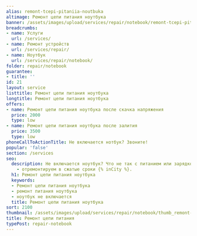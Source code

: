 ```yaml
---
alias: remont-tcepi-pitaniia-noutbuka
altimage: Ремонт цепи питания ноутбука
banner: /assets/images/upload/services/repair/notebook/remont-tcepi-pitaniia-noutbuka.jpg
breadcrumbs:
- name: Услуги
  url: /services/
- name: Ремонт устройств
  url: /services/repair/
- name: Ноутбук
  url: /services/repair/notebook/
folder: repair/notebook
guarantee:
- title: ''
id: 21
layout: service
listtitle: Ремонт цепи питания ноутбука
longtitle: Ремонт цепи питания ноутбука
offers:
- name: Ремонт цепи питания ноутбука после скачка напряжения
  price: 2000
  type: low
- name: Ремонт цепи питания ноутбука после залития
  price: 3500
  type: low
phoneCallToActionTitle: Не включается нотбук? Звоните!
popular: 'false'
section: /services
seo:
  description: Не включается ноутбук? Что не так с питанием или зарядкой. Обращайтесь
    - отремонтируем в сжатые сроки {% inCity %}.
  h1: Ремонт цепи питания ноутбука
  keywords:
  - Ремонт цепи питания ноутбука
  - ремонт питания ноутбука
  - ноутбук не включается
  title: Ремонт цепи питания ноутбука
sort: 2100
thumbnail: /assets/images/upload/services/repair/notebook/thumb_remont-tcepi-pitaniia-noutbuka.jpg
title: Ремонт цепи питания
typePost: repair-notebook
---
```

